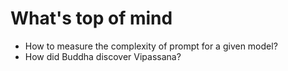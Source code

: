 # What's top of mind

* How to measure the complexity of prompt for a given model?
* How did Buddha discover Vipassana?
